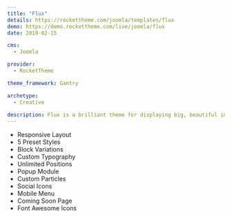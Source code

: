 ```yaml
---
title: "Flux"
details: https://rockettheme.com/joomla/templates/flux
demo: https://demo.rockettheme.com/live/joomla/flux
date: 2019-02-15

cms: 
  - Joomla

provider: 
  - RocketTheme

theme_framework: Gantry

archetype:
  - Creative
  
description: Flux is a brilliant theme for displaying big, beautiful images alongside modern charts and text. It features several new premium particles that make it easy to create easy-to-read charts, calendars, content blocks, and more.
---
```


* Responsive Layout
* 5 Preset Styles
* Block Variations
* Custom Typography
* Unlimited Positions
* Popup Module
* Custom Particles
* Social Icons
* Mobile Menu
* Coming Soon Page
* Font Awesome Icons	